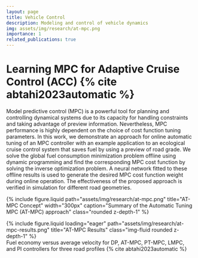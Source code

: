 ```yaml
---
layout: page
title: Vehicle Control
description: Modeling and control of vehicle dynamics
img: assets/img/research/at-mpc.png
importance: 1
related_publications: true
---
```


# Learning MPC for Adaptive Cruise Control (ACC) {% cite abtahi2023automatic %}
Model predictive control (MPC) is a powerful tool for planning and controlling dynamical systems due to its capacity for handling constraints and taking advantage of preview information. Nevertheless, MPC performance is highly dependent on the choice of cost function tuning parameters. In this work, we demonstrate an approach for online automatic tuning of an MPC controller with an example application to an ecological cruise control system that saves fuel by using a preview of road grade. We solve the global fuel consumption minimization problem offline using dynamic programming and find the corresponding MPC cost function by solving the inverse optimization problem. A neural network fitted to these offline results is used to generate the desired MPC cost function weight during online operation. The effectiveness of the proposed approach is verified in simulation for different road geometries.

{% include figure.liquid
   path="assets/img/research/at-mpc.png"
   title="AT-MPC Concept"
   width="300px"
   caption="Summary of the Automatic Tuning MPC (AT-MPC) approach"
   class="rounded z-depth-1"
%}

<div class="row">
    <div class="col-sm mt-3 mt-md-0">
        {% include figure.liquid loading="eager" path="assets/img/research/at-mpc-results.png" title="AT-MPC Results" class="img-fluid rounded z-depth-1" %}
    </div>
</div>
<div class="caption">
    Fuel economy versus average velocity for DP, AT-MPC, PT-MPC, LMPC, and PI controllers for three road profiles {% cite abtahi2023automatic %}
</div>

